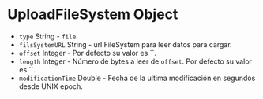 # UploadFileSystem Object

* `type` String - `file`.
* `filsSystemURL` String - url FileSystem para leer datos para cargar.
* `offset` Integer - Por defecto su valor es ``.
* `length` Integer - Número de bytes a leer de `offset`. Por defecto su valor es ``.
* `modificationTime` Double - Fecha de la ultima modificación en segundos desde UNIX epoch.